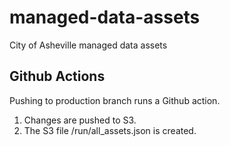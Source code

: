 # managed-data-assets
City of Asheville managed data assets

## Github Actions
Pushing to production branch runs a Github action.

1. Changes are pushed to S3.
1. The S3 file /run/all_assets.json is created.

